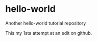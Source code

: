 hello-world
===========

Another hello-world tutorial repository

This my 1sta attempt at an edit on github.
